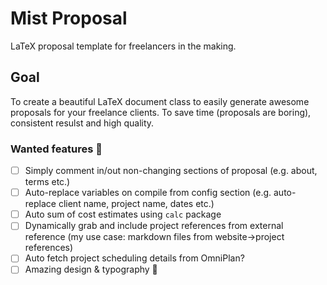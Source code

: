 # Mist Proposal

LaTeX proposal template for freelancers in the making.

## Goal

To create a beautiful LaTeX document class to easily generate awesome proposals for your freelance clients. To save time (proposals are boring), consistent resulst and high quality.

### Wanted features 🌱

- [ ] Simply comment in/out non-changing sections of proposal (e.g. about, terms etc.)
- [ ] Auto-replace variables on compile from config section (e.g. auto-replace client name, project name, dates etc.)
- [ ] Auto sum of cost estimates using `calc` package
- [ ] Dynamically grab and include project references from external reference (my use case: markdown files from website->project references)
- [ ] Auto fetch project scheduling details from OmniPlan?
- [ ] Amazing design & typography 🎉
